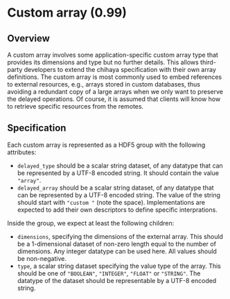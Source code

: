 

# Custom array (0.99)

## Overview

A custom array involves some application-specific custom array type that provides its dimensions and type but no further details.
This allows third-party developers to extend the chihaya specification with their own array definitions.
The custom array is most commonly used to embed references to external resources, e.g., arrays stored in custom databases,
thus avoiding a redundant copy of a large arrays when we only want to preserve the delayed operations.
Of course, it is assumed that clients will know how to retrieve specific resources from the remotes.

## Specification

Each custom array is represented as a HDF5 group with the following attributes:

- `delayed_type` should be a scalar string dataset, of any datatype that can be represented by a UTF-8 encoded string.
  It should contain the value `"array"`.
- `delayed_array` should be a scalar string dataset, of any datatype that can be represented by a UTF-8 encoded string.
  The value of the string should start with `"custom "` (note the space).
  Implementations are expected to add their own descriptors to define specific interprations.

Inside the group, we expect at least the following children:

- `dimensions`, specifying the dimensions of the external array.
  This should be a 1-dimensional dataset of non-zero length equal to the number of dimensions.
  Any integer datatype can be used here.
  All values should be non-negative.
- `type`, a scalar string dataset specifying the value type of the array.
  This should be one of `"BOOLEAN"`, `"INTEGER"`, `"FLOAT"` or `"STRING"`.
  The datatype of the dataset should be representable by a UTF-8 encoded string.
